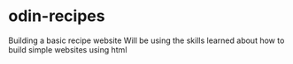 # odin-recipes
Building a basic recipe website
Will be using the skills learned about how to build simple websites using html